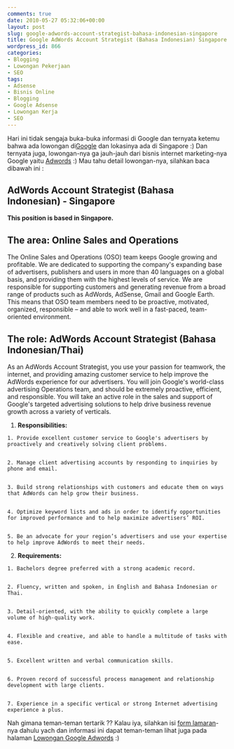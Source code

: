 ```yaml
---
comments: true
date: 2010-05-27 05:32:06+00:00
layout: post
slug: google-adwords-account-strategist-bahasa-indonesian-singapore
title: Google AdWords Account Strategist (Bahasa Indonesian) Singapore
wordpress_id: 866
categories:
- Blogging
- Lowongan Pekerjaan
- SEO
tags:
- Adsense
- Bisnis Online
- Blogging
- Google Adsense
- Lowongan Kerja
- SEO
---
```


Hari ini tidak sengaja buka-buka informasi di Google dan ternyata ketemu bahwa ada lowongan di[Google](http://google.com) dan lokasinya ada di Singapore :) Dan ternyata juga, lowongan-nya ga jauh-jauh dari bisnis internet marketing-nya Google yaitu [Adwords](http://www.google.com.sg/intl/en/jobs/adwords-account-strategist-bahasa-indonesian-thai-singapore/index.html) :) Mau tahu detail lowongan-nya, silahkan baca dibawah ini :



## AdWords Account Strategist (Bahasa Indonesian) - Singapore


**This position is based in Singapore.**



## The area: Online Sales and Operations


The Online Sales and Operations (OSO) team keeps Google growing and profitable. We are dedicated to supporting the company's expanding base of advertisers, publishers and users in more than 40 languages on a global basis, and providing them with the highest levels of service. We are responsible for supporting customers and generating revenue from a broad range of products such as AdWords, AdSense, Gmail and Google Earth. This means that OSO team members need to be proactive, motivated, organized, responsible – and able to work well in a fast-paced, team-oriented environment.



## The role: AdWords Account Strategist (Bahasa Indonesian/Thai)


As an AdWords Account Strategist, you use your passion for teamwork, the internet, and providing amazing customer service to help improve the AdWords experience for our advertisers. You will join Google's world-class advertising Operations team, and should be extremely proactive, efficient, and responsible. You will take an active role in the sales and support of Google's targeted advertising solutions to help drive business revenue growth across a variety of verticals.




  1. **Responsibilities:**


    1. Provide excellent customer service to Google's advertisers by proactively and creatively solving client problems.


    2. Manage client advertising accounts by responding to inquiries by phone and email.


    3. Build strong relationships with customers and educate them on ways that AdWords can help grow their business.


    4. Optimize keyword lists and ads in order to identify opportunities for improved performance and to help maximize advertisers’ ROI.


    5. Be an advocate for your region’s advertisers and use your expertise to help improve AdWords to meet their needs.





  2. **Requirements:**


    1. Bachelors degree preferred with a strong academic record.


    2. Fluency, written and spoken, in English and Bahasa Indonesian or Thai.


    3. Detail-oriented, with the ability to quickly complete a large volume of high-quality work.


    4. Flexible and creative, and able to handle a multitude of tasks with ease.


    5. Excellent written and verbal communication skills.


    6. Proven record of successful process management and relationship development with large clients.


    7. Experience in a specific vertical or strong Internet advertising experience a plus.






Nah gimana teman-teman tertarik ?? Kalau iya, silahkan isi [form lamaran](https://www.google.com/jobs/application/application?loc=sg)-nya  dahulu yach dan informasi ini dapat teman-teman lihat juga pada halaman [Lowongan Google Adwords](http://www.google.com.sg/intl/en/jobs/adwords-account-strategist-bahasa-indonesian-thai-singapore/index.html) :)
